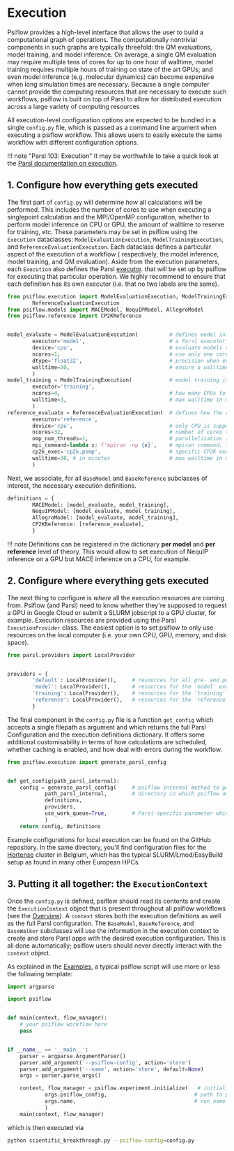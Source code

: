 # Execution

Psiflow provides a high-level interface that allows the user to build a
computational graph of operations.
The computationally nontrivial components in such graphs are typically
threefold: the QM evaluations, model training, and model inference.
On average, a single QM evaluation may require multiple tens of cores for
up to one hour of walltime, model training requires multiple hours of training on state of the art
GPUs; and even model inference (e.g. molecular dynamics) can become
expensive when long simulation times are necessary.
Because a single computer cannot provide the computing resources that are necessary to execute
such workflows, psiflow is built on top of Parsl to allow for distributed execution
across a large variety of computing resources

All execution-level configuration options are expected to be bundled
in a single `config.py` file, which is passed as a command line argument when
executing a psiflow workflow. This allows users to easily execute the same
workflow with different configuration options.

!!! note "Parsl 103: Execution"
    It may be worthwhile to take a quick look at the
    [Parsl documentation on execution](https://parsl.readthedocs.io/en/stable/userguide/execution.html).


## 1. Configure __how__ everything gets executed
The first part of `config.py` will determine _how_ all calculations will be performed.
This includes the number of cores to use when executing a singlepoint calculation
and the MPI/OpenMP configuration, whether to perform model inference on CPU or GPU,
the amount of walltime to reserve for training, etc.
These parameters may be set in psiflow using the `Execution` dataclasses:
`ModelEvaluationExecution`, `ModelTrainingExecution`, and `ReferenceEvaluationExecution`.
Each dataclass defines a particular aspect of the execution of a workflow (
respectively, the model inference, model training, and QM evaluation).
Aside from the execution parameters, each `Execution` also defines the
Parsl [executor](https://parsl.readthedocs.io/en/stable/userguide/execution.html#executors).
that will be set up by psiflow for executing that particular operation.
We highly recommend to ensure that each definition has its own executor
(i.e. that no two labels are the same).

```py
from psiflow.execution import ModelEvaluationExecution, ModelTrainingExecution, \
        ReferenceEvaluationExecution
from psiflow.models import MACEModel, NequIPModel, AllegroModel
from psiflow.reference import CP2KReference


model_evaluate = ModelEvaluationExecution(          # defines model inference (e.g. for walker propagation)
        executor='model',                           # a Parsl executor with label 'model' will be created
        device='cpu',                               # evaluate models on the CPU (instead of a GPU)
        ncores=1,                                   # use only one core per simulation
        dtype='float32',                            # precision when evaluating the network (32/64)
        walltime=30,                                # ensure a walltime of two minutes per dynamic walker 
        )
model_training = ModelTrainingExecution(            # model training is forced to be executed on GPU!
        executor='training',
        ncores=4,                                   # how many CPUs to use (typically #ncores / #ngpus)
        walltime=3,                                 # max walltime in minutes,
        )
reference_evaluate = ReferenceEvaluationExecution(  # defines how the reference calculations are performed
        executor='reference',
        device='cpu',                               # only CPU is supported for QM at the moment
        ncores=32,                                  # number of cores to use per calculation
        omp_num_threads=1,                          # parallelization (mpi_num_proc = ncores / omp_num_threads)
        mpi_command=lambda x: f'mpirun -np {x}',    # mpirun command; this is cluster-dependent sometimes
        cp2k_exec='cp2k.psmp',                      # specific CP2K executable; is sometimes cp2k.popt
        walltime=30, # in minutes                   # max walltime in minutes per singlepoint
        )
```
Next, we associate, for all `BaseModel` and `BaseReference` subclasses of interest,
the necessary execution definitions.

```py
definitions = {
        MACEModel: [model_evaluate, model_training],
        NequIPModel: [model_evaluate, model_training],
        AllegroModel: [model_evaluate, model_training],
        CP2KReference: [reference_evaluate],
        }
```
!!! note
    Definitions can be registered in the dictionary __per model__ and __per reference__ level of theory.
    This would allow to set execution of NequIP inference on a GPU but MACE 
    inference on a CPU, for example.


## 2. Configure __where__ everything gets executed
The next thing to configure is _where_ all the execution resources are coming
from. Psiflow (and Parsl) need to know whether they're supposed to request
a GPU in Google Cloud or submit a SLURM jobscript to a GPU cluster, for example.
Execution resources are provided using the Parsl `ExecutionProvider` class.
The easiest option is to set psiflow to only use resources on the local
computer (i.e. your own CPU, GPU, memory, and disk space).
```py
from parsl.providers import LocalProvider


providers = {
        'default': LocalProvider(),     # resources for all pre- and post-processing
        'model': LocalProvider(),       # resources for the 'model' executor (i.e. model evaluation)
        'training': LocalProvider(),    # resources for the 'training' executor (i.e. model training)
        'reference': LocalProvider(),   # resources for the 'reference' executor (i.e. for QM singlepoints)
        }
```
The final component in the `config.py` file is a function `get_config` which
accepts a single filepath as argument and which returns the full Parsl Configuration
and the execution definitions dictionary. It offers some additional customisability
in terms of how calculations are scheduled, whether caching is enabled, and how
deal with errors during the workflow.

```py
from psiflow.execution import generate_parsl_config


def get_config(path_parsl_internal):
    config = generate_parsl_config(     # psiflow internal method to parse definitions and providers
            path_parsl_internal,        # directory in which psiflow and parsl may cache intermediate files
            definitions,
            providers,
            use_work_queue=True,        # Parsl-specific parameter which specifies the Executor class
            )
    return config, definitions
```
Example configurations for local execution can be found on the GitHub repository.
In the same directory, you'll find configuration files for the
[Hortense](https://vlaams-supercomputing-centrum-vscdocumentation.readthedocs-hosted.com/en/latest/gent/tier1_hortense.html)
cluster in Belgium, which has the typical SLURM/Lmod/EasyBuild setup as found
in many other European HPCs.

## 3. Putting it all together: the `ExecutionContext`
Once the `config.py` is defined, psiflow should read its contents
and create the `ExecutionContext` object that is present throughout all psiflow workflows
(see the [Overview](overview.md)).
A `context` stores both the execution definitions as well as the full Parsl
configuration.
The `BaseModel`, `BaseReference`, and `BaseWalker` subclasses
will use the information in the execution context to create and store
Parsl apps with the desired execution configuration.
This is all done automatically; psiflow users should never directly interact with the `context` object.


As explained in the [Examples](examples.md), a typical psiflow script will
use more or less the following template:

```py title="scientific_breakthrough.py"
import argparse

import psiflow


def main(context, flow_manager):
    # your psiflow workflow here
    pass


if __name__ == '__main__':
    parser = argparse.ArgumentParser()
    parser.add_argument('--psiflow-config', action='store')
    parser.add_argument('--name', action='store', default=None)
    args = parser.parse_args()

    context, flow_manager = psiflow.experiment.initialize(   # initialize context
            args.psiflow_config,                            # path to psiflow config.py
            args.name,                                      # run name
            )
    main(context, flow_manager)

```
which is then executed via
```sh
python scientific_breakthrough.py --psiflow-config=config.py
```

